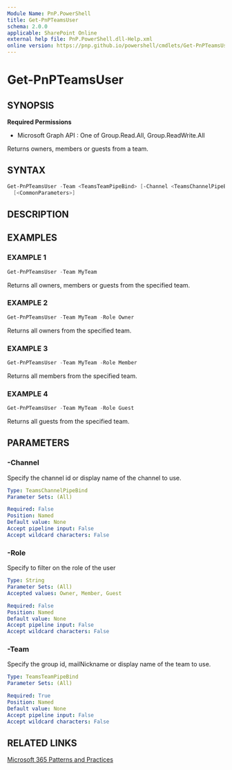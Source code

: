 ```yaml
---
Module Name: PnP.PowerShell
title: Get-PnPTeamsUser
schema: 2.0.0
applicable: SharePoint Online
external help file: PnP.PowerShell.dll-Help.xml
online version: https://pnp.github.io/powershell/cmdlets/Get-PnPTeamsUser.html
---
```

 
# Get-PnPTeamsUser

## SYNOPSIS

**Required Permissions**

  * Microsoft Graph API : One of Group.Read.All, Group.ReadWrite.All

Returns owners, members or guests from a team.

## SYNTAX

```powershell
Get-PnPTeamsUser -Team <TeamsTeamPipeBind> [-Channel <TeamsChannelPipeBind>] [-Role <String>]
  [<CommonParameters>]
```

## DESCRIPTION

## EXAMPLES

### EXAMPLE 1
```powershell
Get-PnPTeamsUser -Team MyTeam
```

Returns all owners, members or guests from the specified team.

### EXAMPLE 2
```powershell
Get-PnPTeamsUser -Team MyTeam -Role Owner
```

Returns all owners from the specified team.

### EXAMPLE 3
```powershell
Get-PnPTeamsUser -Team MyTeam -Role Member
```

Returns all members from the specified team.

### EXAMPLE 4
```powershell
Get-PnPTeamsUser -Team MyTeam -Role Guest
```

Returns all guests from the specified team.

## PARAMETERS

### -Channel
Specify the channel id or display name of the channel to use.

```yaml
Type: TeamsChannelPipeBind
Parameter Sets: (All)

Required: False
Position: Named
Default value: None
Accept pipeline input: False
Accept wildcard characters: False
```

### -Role
Specify to filter on the role of the user

```yaml
Type: String
Parameter Sets: (All)
Accepted values: Owner, Member, Guest

Required: False
Position: Named
Default value: None
Accept pipeline input: False
Accept wildcard characters: False
```

### -Team
Specify the group id, mailNickname or display name of the team to use.

```yaml
Type: TeamsTeamPipeBind
Parameter Sets: (All)

Required: True
Position: Named
Default value: None
Accept pipeline input: False
Accept wildcard characters: False
```

## RELATED LINKS

[Microsoft 365 Patterns and Practices](https://aka.ms/m365pnp)

